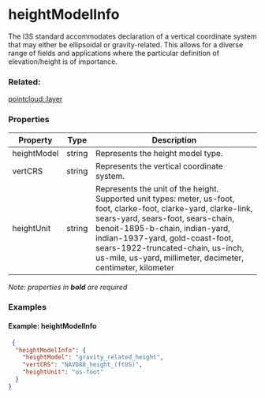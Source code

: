 # heightModelInfo

The I3S standard accommodates declaration of a vertical coordinate system that may either be ellipsoidal or gravity-related. This allows for a diverse range of fields and applications where the particular definition of elevation/height is of importance.

### Related:

[pointcloud::layer](../../pointclouds/docs/layer.md)
### Properties

| Property | Type | Description |
| --- | --- | --- |
| heightModel | string | Represents the height model type. |
| vertCRS | string | Represents the vertical coordinate system. |
| heightUnit | string | Represents the unit of the height. Supported unit types: meter, us-foot, foot, clarke-foot, clarke-yard, clarke-link, sears-yard, sears-foot, sears-chain, benoit-1895-b-chain, indian-yard, indian-1937-yard, gold-coast-foot, sears-1922-truncated-chain, us-inch, us-mile, us-yard, millimeter, decimeter, centimeter, kilometer |

*Note: properties in **bold** are required*

### Examples 

#### Example: heightModelInfo 

```json
 {
  "heightModelInfo": {
    "heightModel": "gravity_related_height",
    "vertCRS": "NAVD88_height_(ftUS)",
    "heightUnit": "us-foot"
  }
} 
````


